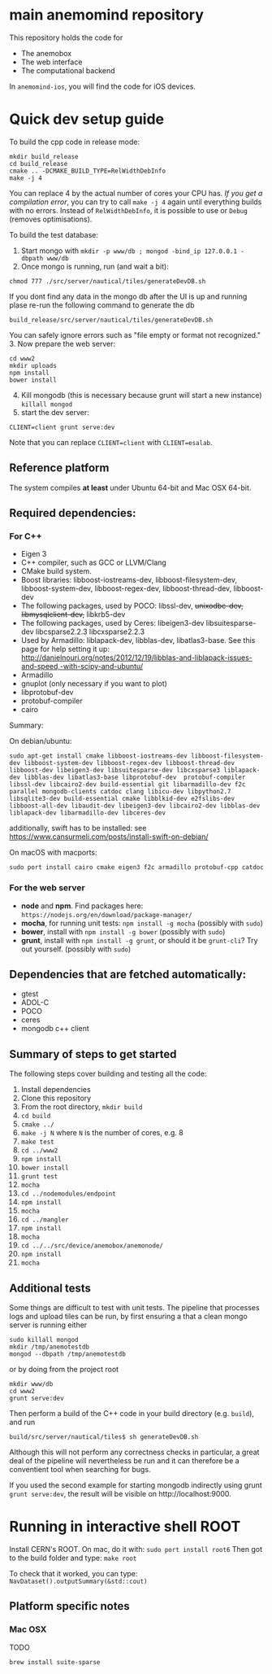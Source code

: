 # main anemomind repository
This repository holds the code for 
  * The anemobox
  * The web interface
  * The computational backend

In ```anemomind-ios```, you will find the code for iOS devices.

# Quick dev setup guide
To build the cpp code in release mode:
```
mkdir build_release
cd build_release
cmake .. -DCMAKE_BUILD_TYPE=RelWidthDebInfo
make -j 4
```
You can replace 4 by the actual number of cores your CPU has.
*If you get a compilation error*, you can try to call ```make -j 4``` again until everything builds with no errors.
Instead of ```RelWidthDebInfo```, it is possible to use or ```Debug``` (removes optimisations).

To build the test database:

1. Start mongo with ```mkdir -p www/db ; mongod -bind_ip 127.0.0.1 -dbpath www/db```
2. Once mongo is running, run (and wait a bit):

```
chmod 777 ./src/server/nautical/tiles/generateDevDB.sh
```

If you dont find any data in the mongo db after the UI is up and running plase re-run the following command to generate the db

```
build_release/src/server/nautical/tiles/generateDevDB.sh
```
  You can safely ignore errors such as "file empty or format not recognized."
3. Now prepare the web server:
```
cd www2
mkdir uploads
npm install
bower install
```
4. Kill mongodb (this is necessary because grunt will start a new instance) ```killall mongod```
5. start the dev server:
```
CLIENT=client grunt serve:dev
```
Note that you can replace ```CLIENT=client``` with ```CLIENT=esalab```.

## Reference platform
The system compiles **at least** under Ubuntu 64-bit and Mac OSX 64-bit.

## Required dependencies:
### For C++
  * Eigen 3
  * C++ compiler, such as GCC or LLVM/Clang
  * CMake build system.
  * Boost libraries: libboost-iostreams-dev, libboost-filesystem-dev, libboost-system-dev, libboost-regex-dev,
    libboost-thread-dev, libboost-dev
  * The following packages, used by POCO:
    libssl-dev, ~~unixodbc-dev, libmysqlclient-dev,~~ libkrb5-dev
  * The following packages, used by Ceres: libeigen3-dev libsuitesparse-dev libcsparse2.2.3 libcxsparse2.2.3
  * Used by Armadillo: liblapack-dev, libblas-dev, libatlas3-base. See this page for help setting it up:
    http://danielnouri.org/notes/2012/12/19/libblas-and-liblapack-issues-and-speed,-with-scipy-and-ubuntu/
  * Armadillo
  * gnuplot (only necessary if you want to plot)
  * libprotobuf-dev
  * protobuf-compiler
  * cairo


Summary:

On debian/ubuntu:

    sudo apt-get install cmake libboost-iostreams-dev libboost-filesystem-dev libboost-system-dev libboost-regex-dev libboost-thread-dev libboost-dev libeigen3-dev libsuitesparse-dev libcxsparse3 liblapack-dev libblas-dev libatlas3-base libprotobuf-dev  protobuf-compiler libssl-dev libcairo2-dev build-essential git libarmadillo-dev f2c parallel mongodb-clients catdoc clang libicu-dev libpython2.7 libsqlite3-dev build-essential cmake libblkid-dev e2fslibs-dev libboost-all-dev libaudit-dev libeigen3-dev libcairo2-dev libblas-dev liblapack-dev libarmadillo-dev libceres-dev

additionally, swift has to be installed: see https://www.cansurmeli.com/posts/install-swift-on-debian/

On macOS with macports:

    sudo port install cairo cmake eigen3 f2c armadillo protobuf-cpp catdoc

### For the web server
  * **node** and **npm**. Find packages here: ```https://nodejs.org/en/download/package-manager/```
  * **mocha**, for running unit tests: ```npm install -g mocha``` (possibly with ```sudo```)
  * **bower**, install with ```npm install -g bower``` (possibly with ```sudo```)
  * **grunt**, install with ```npm install -g grunt```, or should it be ```grunt-cli```? Try out yourself. (possibly with ```sudo```)

## Dependencies that are fetched automatically:
  * gtest
  * ADOL-C
  * POCO
  * ceres
  * mongodb c++ client

## Summary of steps to get started
The following steps cover building and testing all the code:
  1. Install dependencies
  2. Clone this repository
  3. From the root directory,
     ```mkdir build```
  4. ```cd build```
  5. ```cmake ../```
  6. ```make -j N```
     where ```N``` is the number of cores, e.g. 8
  7. ```make test```
  8. ```cd ../www2```
  9. ```npm install```
  10. ```bower install```
  11. ```grunt test```
  12. ```mocha```
  13. ```cd ../nodemodules/endpoint```
  14. ```npm install```
  15. ```mocha```
  16. ```cd ../mangler```
  17. ```npm install```
  18. ```mocha```
  19. ```cd ../../src/device/anemobox/anemonode/```
  20. ```npm install```
  21. ```mocha```

## Additional tests
Some things are difficult to test with unit tests. The pipeline that 
processes logs and upload tiles can be run, by first ensuring a that
a clean mongo server is running either
```
sudo killall mongod
mkdir /tmp/anemotestdb
mongod --dbpath /tmp/anemotestdb
```
or by doing from the project root
```
mkdir www/db
cd www2
grunt serve:dev
```

Then perform a build of the C++ code in your build directory (e.g. ```build```),
and run 
```
build/src/server/nautical/tiles$ sh generateDevDB.sh
```
Although this will not perform any correctness checks in particular, a great deal of the pipeline will nevertheless be run and it can therefore be a conventient tool when searching for bugs.

If you used the second example for starting mongodb indirectly using grunt ```grunt serve:dev```, the result will be visible on http://localhost:9000.


# Running in interactive shell ROOT

Install CERN's ROOT. On mac, do it with: ```sudo port install root6```
Then got to the build folder and type:
```make root```

To check that it worked, you can type:
```NavDataset().outputSummary(&std::cout)```

## Platform specific notes

### Mac OSX

TODO

```
brew install suite-sparse
```
